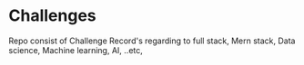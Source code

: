 # Challenges
Repo consist of  Challenge Record's regarding to full stack, Mern stack, Data science, Machine learning, AI, ..etc,
